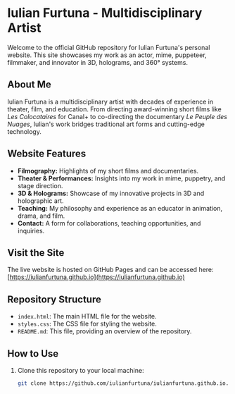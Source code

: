 # Iulian Furtuna - Multidisciplinary Artist

Welcome to the official GitHub repository for Iulian Furtuna's personal website. This site showcases my work as an actor, mime, puppeteer, filmmaker, and innovator in 3D, holograms, and 360° systems.

## About Me
Iulian Furtuna is a multidisciplinary artist with decades of experience in theater, film, and education. From directing award-winning short films like *Les Colocataires* for Canal+ to co-directing the documentary *Le Peuple des Nuages*, Iulian's work bridges traditional art forms and cutting-edge technology.

## Website Features
- **Filmography:** Highlights of my short films and documentaries.
- **Theater & Performances:** Insights into my work in mime, puppetry, and stage direction.
- **3D & Holograms:** Showcase of my innovative projects in 3D and holographic art.
- **Teaching:** My philosophy and experience as an educator in animation, drama, and film.
- **Contact:** A form for collaborations, teaching opportunities, and inquiries.

## Visit the Site
The live website is hosted on GitHub Pages and can be accessed here:  
[https://iulianfurtuna.github.io](https://iulianfurtuna.github.io)

## Repository Structure
- `index.html`: The main HTML file for the website.
- `styles.css`: The CSS file for styling the website.
- `README.md`: This file, providing an overview of the repository.

## How to Use
1. Clone this repository to your local machine:
   ```bash
   git clone https://github.com/iulianfurtuna/iulianfurtuna.github.io.git

